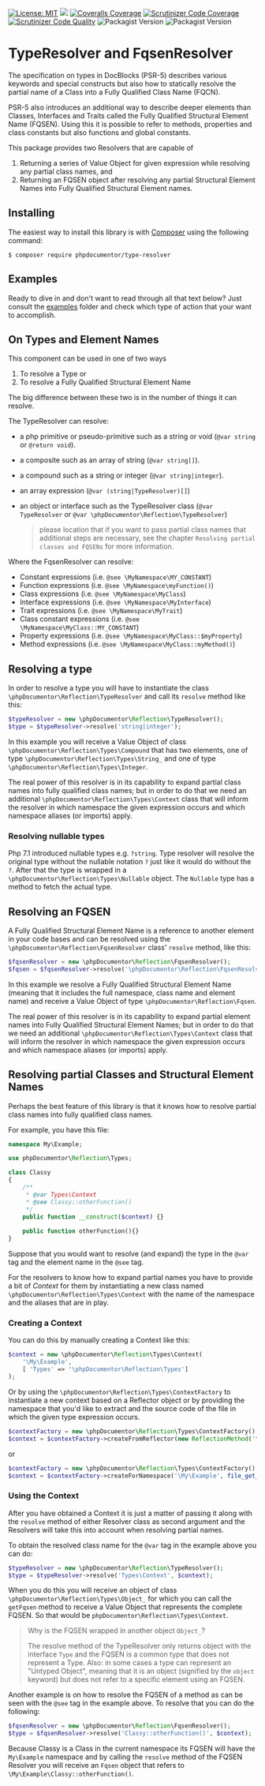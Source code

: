 [![License: MIT](https://img.shields.io/badge/License-MIT-yellow.svg)](https://opensource.org/licenses/MIT)
![](https://github.com/phpdocumentor/typeresolver/workflows/Qa%20workflow/badge.svg?branch=1.x)
[![Coveralls Coverage](https://img.shields.io/coveralls/github/phpDocumentor/TypeResolver.svg)](https://coveralls.io/github/phpDocumentor/TypeResolver?branch=1.x)
[![Scrutinizer Code Coverage](https://img.shields.io/scrutinizer/coverage/g/phpDocumentor/TypeResolver.svg)](https://scrutinizer-ci.com/g/phpDocumentor/TypeResolver/?branch=1.x)
[![Scrutinizer Code Quality](https://img.shields.io/scrutinizer/g/phpDocumentor/TypeResolver.svg)](https://scrutinizer-ci.com/g/phpDocumentor/TypeResolver/?branch=1.x)
![Packagist Version](https://img.shields.io/packagist/v/phpdocumentor/type-resolver?label=Packagist%20stable)
![Packagist Version](https://img.shields.io/packagist/vpre/phpdocumentor/type-resolver?label=Packagist%20unstable)

TypeResolver and FqsenResolver
==============================

The specification on types in DocBlocks (PSR-5) describes various keywords and special constructs
but also how to statically resolve the partial name of a Class into a Fully Qualified Class Name (FQCN).

PSR-5 also introduces an additional way to describe deeper elements than Classes, Interfaces and Traits 
called the Fully Qualified Structural Element Name (FQSEN). Using this it is possible to refer to methods,
properties and class constants but also functions and global constants.

This package provides two Resolvers that are capable of 

1. Returning a series of Value Object for given expression while resolving any partial class names, and 
2. Returning an FQSEN object after resolving any partial Structural Element Names into Fully Qualified Structural 
   Element names.

## Installing

The easiest way to install this library is with [Composer](https://getcomposer.org) using the following command:

    $ composer require phpdocumentor/type-resolver

## Examples

Ready to dive in and don't want to read through all that text below? Just consult the [examples](examples) folder and check which type of action that your want to accomplish.

## On Types and Element Names

This component can be used in one of two ways
 
1. To resolve a Type or
2. To resolve a Fully Qualified Structural Element Name
 
The big difference between these two is in the number of things it can resolve. 

The TypeResolver can resolve:

- a php primitive or pseudo-primitive such as a string or void (`@var string` or `@return void`).
- a composite such as an array of string (`@var string[]`).
- a compound such as a string or integer (`@var string|integer`).
- an array expression (`@var (string|TypeResolver)[]`)
- an object or interface such as the TypeResolver class (`@var TypeResolver` 
  or `@var \phpDocumentor\Reflection\TypeResolver`)

  > please location that if you want to pass partial class names that additional steps are necessary, see the 
  > chapter `Resolving partial classes and FQSENs` for more information.

Where the FqsenResolver can resolve:

- Constant expressions (i.e. `@see \MyNamespace\MY_CONSTANT`)
- Function expressions (i.e. `@see \MyNamespace\myFunction()`)
- Class expressions (i.e. `@see \MyNamespace\MyClass`)
- Interface expressions (i.e. `@see \MyNamespace\MyInterface`)
- Trait expressions (i.e. `@see \MyNamespace\MyTrait`)
- Class constant expressions (i.e. `@see \MyNamespace\MyClass::MY_CONSTANT`)
- Property expressions (i.e. `@see \MyNamespace\MyClass::$myProperty`)
- Method expressions (i.e. `@see \MyNamespace\MyClass::myMethod()`)

## Resolving a type

In order to resolve a type you will have to instantiate the class `\phpDocumentor\Reflection\TypeResolver` and call its `resolve` method like this:

```php
$typeResolver = new \phpDocumentor\Reflection\TypeResolver();
$type = $typeResolver->resolve('string|integer');
```

In this example you will receive a Value Object of class `\phpDocumentor\Reflection\Types\Compound` that has two 
elements, one of type `\phpDocumentor\Reflection\Types\String_` and one of type 
`\phpDocumentor\Reflection\Types\Integer`.

The real power of this resolver is in its capability to expand partial class names into fully qualified class names; but in order to do that we need an additional `\phpDocumentor\Reflection\Types\Context` class that will inform the resolver in which namespace the given expression occurs and which namespace aliases (or imports) apply.

### Resolving nullable types

Php 7.1 introduced nullable types e.g. `?string`. Type resolver will resolve the original type without the nullable notation `?`
just like it would do without the `?`. After that the type is wrapped in a `\phpDocumentor\Reflection\Types\Nullable` object.
The `Nullable` type has a method to fetch the actual type. 

## Resolving an FQSEN

A Fully Qualified Structural Element Name is a reference to another element in your code bases and can be resolved using the `\phpDocumentor\Reflection\FqsenResolver` class' `resolve` method, like this:

```php
$fqsenResolver = new \phpDocumentor\Reflection\FqsenResolver();
$fqsen = $fqsenResolver->resolve('\phpDocumentor\Reflection\FqsenResolver::resolve()');
```

In this example we resolve a Fully Qualified Structural Element Name (meaning that it includes the full namespace, class name and element name) and receive a Value Object of type `\phpDocumentor\Reflection\Fqsen`.

The real power of this resolver is in its capability to expand partial element names into Fully Qualified Structural Element Names; but in order to do that we need an additional `\phpDocumentor\Reflection\Types\Context` class that will inform the resolver in which namespace the given expression occurs and which namespace aliases (or imports) apply.

## Resolving partial Classes and Structural Element Names

Perhaps the best feature of this library is that it knows how to resolve partial class names into fully qualified class names.

For example, you have this file:

```php
namespace My\Example;

use phpDocumentor\Reflection\Types;

class Classy
{
    /**
     * @var Types\Context
     * @see Classy::otherFunction()
     */
    public function __construct($context) {}
    
    public function otherFunction(){}
}
```

Suppose that you would want to resolve (and expand) the type in the `@var` tag and the element name in the `@see` tag.

For the resolvers to know how to expand partial names you have to provide a bit of _Context_ for them by instantiating a new class named `\phpDocumentor\Reflection\Types\Context` with the name of the namespace and the aliases that are in play.

### Creating a Context

You can do this by manually creating a Context like this:

```php
$context = new \phpDocumentor\Reflection\Types\Context(
    '\My\Example', 
    [ 'Types' => '\phpDocumentor\Reflection\Types']
);
```

Or by using the `\phpDocumentor\Reflection\Types\ContextFactory` to instantiate a new context based on a Reflector object or by providing the namespace that you'd like to extract and the source code of the file in which the given type expression occurs.

```php
$contextFactory = new \phpDocumentor\Reflection\Types\ContextFactory();
$context = $contextFactory->createFromReflector(new ReflectionMethod('\My\Example\Classy', '__construct'));
```

or

```php
$contextFactory = new \phpDocumentor\Reflection\Types\ContextFactory();
$context = $contextFactory->createForNamespace('\My\Example', file_get_contents('My/Example/Classy.php'));
```

### Using the Context

After you have obtained a Context it is just a matter of passing it along with the `resolve` method of either Resolver class as second argument and the Resolvers will take this into account when resolving partial names.

To obtain the resolved class name for the `@var` tag in the example above you can do:

```php
$typeResolver = new \phpDocumentor\Reflection\TypeResolver();
$type = $typeResolver->resolve('Types\Context', $context);
```

When you do this you will receive an object of class `\phpDocumentor\Reflection\Types\Object_` for which you can call the `getFqsen` method to receive a Value Object that represents the complete FQSEN. So that would be `phpDocumentor\Reflection\Types\Context`.

> Why is the FQSEN wrapped in another object `Object_`?
> 
> The resolve method of the TypeResolver only returns object with the interface `Type` and the FQSEN is a common type that does not represent a Type. Also: in some cases a type can represent an "Untyped Object", meaning that it is an object (signified by the `object` keyword) but does not refer to a specific element using an FQSEN.

Another example is on how to resolve the FQSEN of a method as can be seen with the `@see` tag in the example above. To resolve that you can do the following:

```php
$fqsenResolver = new \phpDocumentor\Reflection\FqsenResolver();
$type = $fqsenResolver->resolve('Classy::otherFunction()', $context);
```

Because Classy is a Class in the current namespace its FQSEN will have the `My\Example` namespace and by calling the `resolve` method of the FQSEN Resolver you will receive an `Fqsen` object that refers to `\My\Example\Classy::otherFunction()`.
